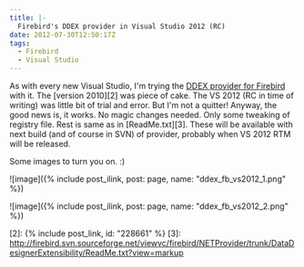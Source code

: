 ```yaml
---
title: |-
  Firebird's DDEX provider in Visual Studio 2012 (RC)
date: 2012-07-30T12:50:17Z
tags:
  - Firebird
  - Visual Studio
---
```

As with every new Visual Studio, I'm trying the [DDEX provider for Firebird][1] with it. The [version 2010][2] was piece of cake. The VS 2012 (RC in time of writing) was little bit of trial and error. But I'm not a quitter! Anyway, the good news is, it works. No magic changes needed. Only some tweaking of registry file. Rest is same as in [ReadMe.txt][3]. These will be available with next build (and of course in SVN) of provider, probably when VS 2012 RTM will be released.

Some images to turn you on. :)

![image]({% include post_ilink, post: page, name: "ddex_fb_vs2012_1.png" %})

![image]({% include post_ilink, post: page, name: "ddex_fb_vs2012_2.png" %})

[1]: http://www.firebirdsql.org/en/net-provider/
[2]: {% include post_link, id: "228661" %}
[3]: http://firebird.svn.sourceforge.net/viewvc/firebird/NETProvider/trunk/DataDesignerExtensibility/ReadMe.txt?view=markup